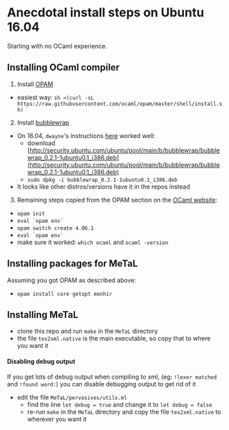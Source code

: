 # Anecdotal install steps on Ubuntu 16.04 #

 Starting with no OCaml experience.

 ## Installing OCaml compiler ##
1. Install [OPAM](https://opam.ocaml.org/doc/Install.html)
  - easiest way: `sh <(curl -sL https://raw.githubusercontent.com/ocaml/opam/master/shell/install.sh)`
2. Install [bubblewrap](https://github.com/projectatomic/bubblewrap)
  - On 16.04, `dwayne`'s instructions [here](https://github.com/ocaml/opam/issues/3424) worked well:
    - download [http://security.ubuntu.com/ubuntu/pool/main/b/bubblewrap/bubblewrap_0.2.1-1ubuntu0.1_i386.deb](http://security.ubuntu.com/ubuntu/pool/main/b/bubblewrap/bubblewrap_0.2.1-1ubuntu0.1_i386.deb)
    - `sudo dpkg -i bubblewrap_0.2.1-1ubuntu0.1_i386.deb`
  - It looks like other distros/versions have it in the repos instead
3. Remaining steps copied from the OPAM section on the [OCaml website](https://ocaml.org/docs/install.html):
  - `opam init`
  - ``eval `opam env` ``
  - `opam switch create 4.06.1`
  - ``eval `opam env` ``
  - make sure it worked: `which ocaml` and `ocaml -version`

 ## Installing packages for MeTaL ##
Assuming you got OPAM as described above:
- `opam install core getopt menhir`

 ## Installing MeTaL ##
- clone this repo and run `make` in the `MeTaL` directory
- the file `tex2xml.native` is the main executable, so copy that to where you want it

 #### Disabling debug output ####
If you get lots of debug output when compiling to xml, (eg: `!lexer matched` and `!found word:`) you can disable debugging output to get rid of it
- edit the file `MeTaL/pervasives/utils.ml`
  - find the line `let debug = true` and change it to `let debug = false`
  - re-run `make` in the `MeTaL` directory and copy the file `tex2xml.native` to wherever you want it